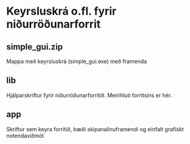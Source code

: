 # Keyrsluskrá o.fl. fyrir niðurröðunarforrit


## simple_gui.zip

Mappa með keyrsluskrá (simple_gui.exe) með framenda

## lib

Hjálparskriftur fyrir niðurröðunarforritið. Meirihluti forritsins er hér.

## app

Skriftur sem keyra forritið, bæði skipanalínuframendi og einfalt grafískt notendaviðmót